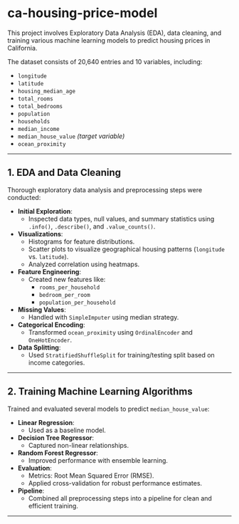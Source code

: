 # ca-housing-price-model
This project involves Exploratory Data Analysis (EDA), data cleaning, and training various machine learning models to predict housing prices in California.

The dataset consists of 20,640 entries and 10 variables, including:

- `longitude`
- `latitude`
- `housing_median_age`
- `total_rooms`
- `total_bedrooms`
- `population`
- `households`
- `median_income`
- `median_house_value` *(target variable)*
- `ocean_proximity`

---

## 1. EDA and Data Cleaning

Thorough exploratory data analysis and preprocessing steps were conducted:

- **Initial Exploration**:
  - Inspected data types, null values, and summary statistics using `.info()`, `.describe()`, and `.value_counts()`.
- **Visualizations**:
  - Histograms for feature distributions.
  - Scatter plots to visualize geographical housing patterns (`longitude` vs. `latitude`).
  - Analyzed correlation using heatmaps.
- **Feature Engineering**:
  - Created new features like:
    - `rooms_per_household`
    - `bedroom_per_room`
    - `population_per_household`
- **Missing Values**:
  - Handled with `SimpleImputer` using median strategy.
- **Categorical Encoding**:
  - Transformed `ocean_proximity` using `OrdinalEncoder` and `OneHotEncoder`.
- **Data Splitting**:
  - Used `StratifiedShuffleSplit` for training/testing split based on income categories.

---

## 2. Training Machine Learning Algorithms

Trained and evaluated several models to predict `median_house_value`:

- **Linear Regression**:
  - Used as a baseline model.
- **Decision Tree Regressor**:
  - Captured non-linear relationships.
- **Random Forest Regressor**:
  - Improved performance with ensemble learning.
- **Evaluation**:
  - Metrics: Root Mean Squared Error (RMSE).
  - Applied cross-validation for robust performance estimates.
- **Pipeline**:
  - Combined all preprocessing steps into a pipeline for clean and efficient training.

---
